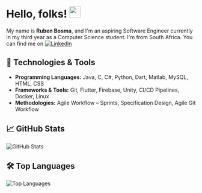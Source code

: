 <!-- More info, tips and tricks for making GitHub Profile README can be found in my article at https://towardsdatascience.com/build-a-stunning-readme-for-your-github-profile-9b80434fe5d7 -->

# Hello, folks! <img src="https://raw.githubusercontent.com/MartinHeinz/MartinHeinz/master/wave.gif" width="30px" height="30px" />

My name is **Ruben Bosma**, and I'm an aspiring Software Engineer currently in my third year as a Computer Science student. I'm from South Africa. You can find me on [![LinkedIn](https://raw.githubusercontent.com/MartinHeinz/MartinHeinz/master/linkedin-3-16.png)](https://www.linkedin.com/in/ruben-bosma/)

## 🔧 Technologies & Tools
- **Programming Languages:** Java, C, C#, Python, Dart, Matlab, MySQL, HTML, CSS
- **Frameworks & Tools:** Git, Flutter, Firebase, Unity, CI/CD Pipelines, Docker, Linux
- **Methodologies:** Agile Workflow – Sprints, Specification Design, Agile Git Workflow

## 📈 GitHub Stats
![GitHub Stats](https://github-readme-stats.vercel.app/api?username=Ruben03x&show_icons=true&theme=radical)

## 🛠️ Top Languages
![Top Languages](https://github-readme-stats.vercel.app/api/top-langs/?username=Ruben03x&layout=compact&theme=dracula&langs_count=8)

<!-- Icons without padding -->
<!-- You can add more social media icons similarly -->

<!-- Resources -->
<!-- Icons: https://simpleicons.org/ -->
<!-- GitHub Stats: https://github.com/anuraghazra/github-readme-stats -->
<!-- Emojis: https://emojipedia.org/emoji/ -->
<!-- HTML Emojis: https://www.fileformat.info/index.htm -->
<!-- Shields: https://shields.io/ -->
<!-- Awesome GitHub Profile README: https://github.com/abhisheknaiidu/awesome-github-profile-readme -->
